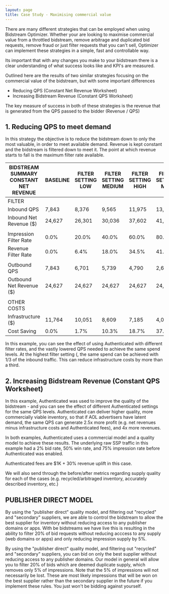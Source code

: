 ```yaml
---
layout: page
title: Case Study - Maximising commercial value
---
```


There are many different strategies that can be employed when using Bidstream Optimizer. Whether your are looking to maximise commercial value from a throttled bidstream, remove arbitrage and duplicated bid requests, remove fraud or just filter requests that you can't sell, Optimizer can implement these strategies in a simple, fast and controllable way.

Its important that with any changes you make to your bidstream there is a clear understanding of what success looks like and KPI's are measured.

Outlined here are the results of two similar strategies focusing on the commercial value of the bidstream, but with some important differences
* Reducing QPS (Constant Net Revenue Worksheet)
* Increasing Bidstream Revenue (Constant QPS Worksheet)

The key measure of success in both of these strategies is the revenue that is generated from the QPS passed to the bidder (Revenue / QPS)

## 1. Reducing QPS to meet demand

In this strategy the objective is to reduce the bidstream down to only the most valuable, in order to meet available demand. Revenue is kept constant and the bidstream is filtered down to meet it. The point at which revenue starts to fall is the maximum filter rate available.

BIDSTREAM SUMMARY CONSTANT NET REVENUE | BASELINE	| FILTER SETTING LOW | FILTER SETTING	MEDIUM | FILTER SETTING	HIGH | FILTER SETTING MAX
--- | --- | --- | --- | --- | ---
FILTER | | | | | 
 Inbound QPS | 7,843 | 8,376 | 9,565 | 11,975 | 13,333 
 Inbound Net Revenue ($) | 24,627 | 26,301 | 30,036 | 37,602 | 41,867 
| | | | | 
 Impression Filter Rate | 0.0% | 20.0% | 40.0% | 60.0% | 80.0%
 Revenue Filter Rate | 0.0% | 6.4% | 18.0% | 34.5% | 41.2%
| | | | | 
 Outbound QPS | 7,843 | 6,701 | 5,739 | 4,790 | 2,667 
 Outbound Net Revenue ($) | 24,627 | 24,627 | 24,627 | 24,627 | 24,627 
| | | | | 
OTHER COSTS | | | | | 	
Infrastructure ($) | 11,764 | 10,051 | 8,609 | 7,185 | 4,000 
Cost Saving | 0.0% | 1.7% | 10.3% | 18.7% | 37.7%

In this example, you can see the effect of using Authenticated with different filter rates, and the vastly lowered QPS needed to achieve the same spend levels.  At the highest filter setting (, the same spend can be achieved with 1/3 of the inbound traffic.  This can reduce infrastructure costs by more than a third.

## 2. Increasing Bidstream Revenue (Constant QPS Worksheet)
In this example, Authenticated was used to improve the quality of the bidstream - and you can see the effect of different Authenticated settings for the same QPS levels.  Authenticated can deliver higher quality, more commercially viable inventory, so that if AOL advertisers have latent demand, the same QPS can generate 2.5x more profit (e.g. net revenues minus infrastructure costs and Authenticated fees), and 4x more revenues.

In both examples, Authenticated uses a commercial model and a quality model to achieve these results.  The underlying raw SSP traffic in this example had a 2% bid rate, 50% win rate, and 75% impression rate before Authenticated was enabled.

Authenticated fees are $1K + 30% revenue uplift in this case.

We will also send through the before/after metrics regarding supply quality for each of the cases (e.g. recycled/arbitraged inventory, accurately described inventory, etc.)





## PUBLISHER DIRECT MODEL

By using the "publisher direct" quality model, and filtering out "recycled" and "secondary" suppliers, we are able to control the bidstream to allow the best supplier for inventory without reducing access to any publisher domains or apps. With be bidstreams we have live this is resulting in the ability to filter 20% of bid requests without reducing acccess to any supply (web domains or apps) and only reducing impression supply by 5%.

By using the "publisher direct" quality model, and filtering out "recycled" and "secondary" suppliers, you can bid on only the best supplier without reducing access to any publisher domains.  Our model in general will allow you to filter 20% of bids which are deemed duplicate supply, which removes only 5% of impressions. Note that the 5% of impressions will not necessarily be lost.  These are most likely impressions that will be won on the best supplier rather than the secondary supplier in the future if you implement these rules.  You just won't be bidding against yourself.
